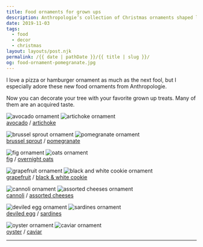 ```yaml
---
title: Food ornaments for grown ups
description: Anthropologie’s collection of Christmas ornaments shaped like fancy foods.
date: 2019-11-03
tags: 
  - food
  - decor
  - christmas
layout: layouts/post.njk
permalink: /{{ date | pathDate }}/{{ title | slug }}/
og: food-ornament-pomegranate.jpg
---
```


I love a pizza or hamburger ornament as much as the next fool, but I especially adore these new food ornaments from Anthropologie.

Now you can decorate your tree with your favorite grown up treats. Many of them are an acquired taste.

<p>
  <div class="clearfix">
    <img src="/img/food-ornament-avocado.jpg" alt="avocado ornament" class="img-left" />
    <img src="/img/food-ornament-artichoke.jpg" alt="artichoke ornament" />
  </div>
  <a href="https://www.anthropologie.com/shop/avocado-ornament2?category=holiday-ornaments&amp;color=031">avocado</a> / <a href="https://www.anthropologie.com/shop/artichoke-glass-ornament?category=holiday-gifts-ornaments-decor&amp;color=000">artichoke</a>
</p>

<p>
  <div class="clearfix">
    <img src="/img/food-ornament-brussel-sprout.jpg" alt="brussel sprout ornament" class="img-left" />
    <img src="/img/food-ornament-pomegranate.jpg" alt="pomegranate ornament" />
  </div>
  <a href="https://www.anthropologie.com/shop/brussel-sprout-glass-ornament?category=holiday-gifts-ornaments-decor&amp;color=000">brussel sprout</a> / <a href="https://www.anthropologie.com/shop/pomegranate-glass-ornament?category=holiday-gifts-ornaments-decor&amp;color=000">pomegranate</a>
</p>

<p>
  <div class="clearfix">
    <img src="/img/food-ornament-fig.jpg" alt="fig ornament" class="img-left" />
    <img src="/img/food-ornament-oats.jpg" alt="oats ornament" />
  </div>
  <a href="https://www.anthropologie.com/shop/fig-glass-ornament?category=holiday-gifts-ornaments-decor&amp;color=000">fig</a> / <a href="https://www.anthropologie.com/shop/overnight-oats-glass-ornament?category=holiday-gifts-ornaments-decor&amp;color=000">overnight oats</a>
</p>

<p>
  <div class="clearfix">
    <img src="/img/food-ornament-grapefruit.jpg" alt="grapefruit ornament" class="img-left" />
    <img src="/img/food-ornament-black-and-white-cookie.jpg" alt="black and white cookie ornament" />
  </div>
  <a href="https://www.anthropologie.com/shop/sliced-grapefruit-ornament?category=holiday-ornaments&amp;color=071">grapefruit</a> / <a href="https://www.anthropologie.com/shop/black-white-cookie-glass-ornament?category=holiday-gifts-ornaments-decor&amp;color=000">black &amp; white cookie</a>
</p>

<p>
  <div class="clearfix">
    <img src="/img/food-ornament-cannoli.jpg" alt="cannoli ornament" class="img-left" />
    <img src="/img/food-ornament-cheese.jpg" alt="assorted cheeses ornament" />
  </div>
  <a href="https://www.anthropologie.com/shop/cannoli-ornament?category=holiday-ornaments&amp;color=014">cannoli</a> / <a href="https://www.anthropologie.com/shop/cheese-stack-glass-ornament?category=holiday-gifts-ornaments-decor&amp;color=000">assorted cheeses</a>
</p>

<p>
  <div class="clearfix">
    <img src="/img/food-ornament-deviled-egg.jpg" alt="deviled egg ornament" class="img-left" />
    <img src="/img/food-ornament-sardines.jpg" alt="sardines ornament" />
  </div>
  <a href="https://www.anthropologie.com/shop/deviled-egg-glass-ornament?category=holiday-gifts-ornaments-decor&amp;color=000">deviled egg</a> / <a href="https://www.anthropologie.com/shop/sardines-in-a-can-ornament?category=holiday-gifts-ornaments-decor&amp;color=000">sardines</a>
</p>

<p>
  <div class="clearfix">
    <img src="/img/food-ornament-oyster.jpg" alt="oyster ornament" class="img-left" />
    <img src="/img/food-ornament-caviar.jpg" alt="caviar ornament" />
  </div>
  <a href="https://www.anthropologie.com/shop/oyster-with-pearl-ornament?category=holiday-ornaments&amp;color=010">oyster</a> / <a href="https://www.anthropologie.com/shop/caviar-tin-ornament?category=holiday-ornaments&amp;color=066">caviar</a>
</p>

---
